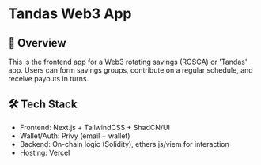 # Tandas Web3 App

## 🧠 Overview

This is the frontend app for a Web3 rotating savings (ROSCA) or 'Tandas' app. Users can form savings groups, contribute on a regular schedule, and receive payouts in turns.

## 🛠️ Tech Stack

- Frontend: Next.js + TailwindCSS + ShadCN/UI
- Wallet/Auth: Privy (email + wallet)
- Backend: On-chain logic (Solidity), ethers.js/viem for interaction
- Hosting: Vercel
